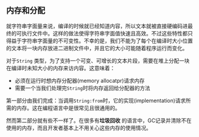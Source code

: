 ## 内存和分配

就字符串字面量来说，编译的时候就已经知道内容，所以文本就被直接硬编码进最终的可执行文件中。这样的做法使得字符串字面值快速且高效。不过这些特性都只得益于字符串字面量的不可变性。不幸的是，我们不能为了每个在编译时大小位置的文本将一块内存放进二进制文件中，并且它的大小可能随着程序运行而变化。

对于`String` 类型，为了支持一个可变、可增长的文本片段，需要在堆上分配一块在编译时未知大小的内存来访内容。这意味着：

 - 必须在运行时想内存分配器(memory allocatpr)请求内存
 - 需要一个当我们处理完`String`时将内存返回给分配器的方法

第一部分由我们完成：当调用`String:from`时，它的实现(implementation)请求所需的内存。这在编程语言中是很常见且很通用的。

然而第二部分就有些不一样了。在很多有**垃圾回收** 的语言中，GC记录并清除不在使用的内存，而且开发者基本上不用关心这些内存的使用情况。